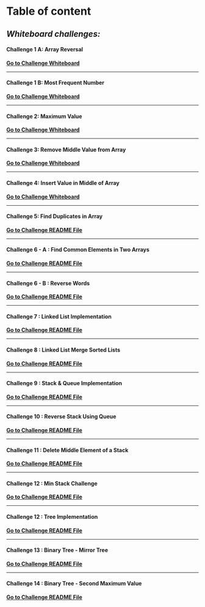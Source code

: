 # Table of content

## *Whiteboard challenges:*

#### Challenge 1 A: Array Reversal
[**Go to Challenge Whiteboard**](whiteboard-challenges/ArrayReversal.jpg)

---


#### Challenge 1 B: Most Frequent Number
[**Go to Challenge Whiteboard**](whiteboard-challenges/MostFreqNumber.jpg)

---


#### Challenge 2: Maximum Value
[**Go to Challenge Whiteboard**](whiteboard-challenges/MaximumValue.jpg)

---


#### Challenge 3: Remove Middle Value from Array
[**Go to Challenge Whiteboard**](whiteboard-challenges/RemoveMiddleValue.jpg)

---


#### Challenge 4: Insert Value in Middle of Array
[**Go to Challenge Whiteboard**](whiteboard-challenges/MiddleValue.jpg)

---


#### Challenge 5: Find Duplicates in Array
[**Go to Challenge README File**](Challenges/Find-Duplicates/Find-Duplicates/README.md)

---


#### Challenge 6 - A : Find Common Elements in Two Arrays
[**Go to Challenge README File**](Challenges/Common-Elements/Common-Elements/README.md)

---


#### Challenge 6 - B : Reverse Words
[**Go to Challenge README File**](Challenges/Reverse-Words/Reverse-Words/README.md)

---


#### Challenge 7 : Linked List Implementation
[**Go to Challenge README File**](https://github.com/AyaAl-wahidi/Challenges-and-data-structures/tree/main/Data%20Structures/LinkedList)

---


#### Challenge 8 : Linked List Merge Sorted Lists
[**Go to Challenge README File**](https://github.com/AyaAl-wahidi/Challenges-and-data-structures/tree/main/Data%20Structures/LinkedList/LinkedList)


---


#### Challenge 9 : Stack & Queue Implementation
[**Go to Challenge README File**](https://github.com/AyaAl-wahidi/Challenges-and-data-structures/tree/main/Data%20Structures/StackAndQueue/StackAndQueue)

---


#### Challenge 10 : Reverse Stack Using Queue
[**Go to Challenge README File**](https://github.com/AyaAl-wahidi/Challenges-and-data-structures/blob/main/Data%20Structures/StackAndQueue/StackAndQueue/ReverseStackUsingQueue/ReadMe.md)

---


#### Challenge 11 : Delete Middle Element of a Stack
[**Go to Challenge README File**](https://github.com/AyaAl-wahidi/Challenges-and-data-structures/tree/main/Data%20Structures/StackAndQueue/StackAndQueue/DeleteMiddleElement)

---


#### Challenge 12 : Min Stack Challenge
[**Go to Challenge README File**](https://github.com/AyaAl-wahidi/Challenges-and-data-structures/tree/main/Data%20Structures/StackAndQueue/StackAndQueue/MinStack
)

---


#### Challenge 12 : Tree Implementation
[**Go to Challenge README File**](https://github.com/AyaAl-wahidi/Challenges-and-data-structures/tree/main/Data%20Structures/Trees/TreeImplementation/TreeImplementation)

---


#### Challenge 13 : Binary Tree - Mirror Tree
[**Go to Challenge README File**](https://github.com/AyaAl-wahidi/Challenges-and-data-structures/tree/main/Data%20Structures/Trees/TreeImplementation/TreeImplementation/MirrorTree
)

---


#### Challenge 14 : Binary Tree - Second Maximum Value
[**Go to Challenge README File**](https://github.com/AyaAl-wahidi/Challenges-and-data-structures/tree/main/Data%20Structures/Trees/TreeImplementation/TreeImplementation/SecondMaxValue
)
